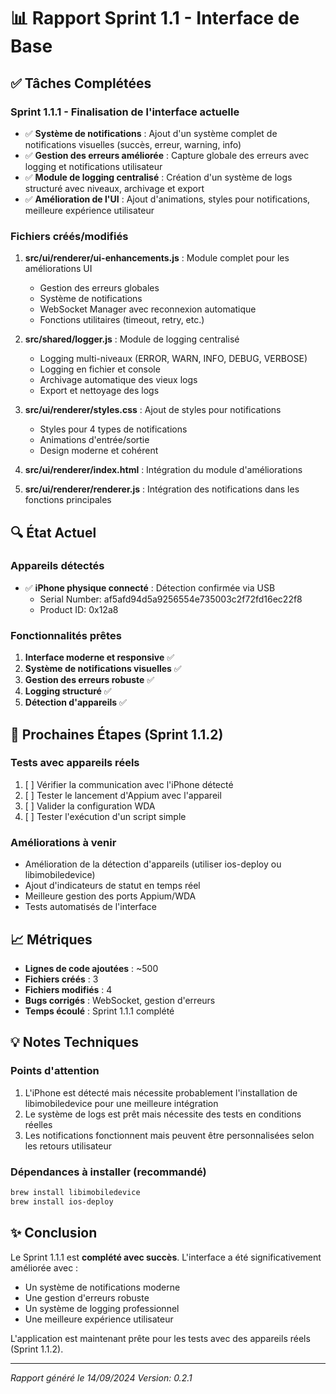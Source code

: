 # 📊 Rapport Sprint 1.1 - Interface de Base

## ✅ Tâches Complétées

### Sprint 1.1.1 - Finalisation de l'interface actuelle
- ✅ **Système de notifications** : Ajout d'un système complet de notifications visuelles (succès, erreur, warning, info)
- ✅ **Gestion des erreurs améliorée** : Capture globale des erreurs avec logging et notifications utilisateur
- ✅ **Module de logging centralisé** : Création d'un système de logs structuré avec niveaux, archivage et export
- ✅ **Amélioration de l'UI** : Ajout d'animations, styles pour notifications, meilleure expérience utilisateur

### Fichiers créés/modifiés
1. **src/ui/renderer/ui-enhancements.js** : Module complet pour les améliorations UI
   - Gestion des erreurs globales
   - Système de notifications
   - WebSocket Manager avec reconnexion automatique
   - Fonctions utilitaires (timeout, retry, etc.)

2. **src/shared/logger.js** : Module de logging centralisé
   - Logging multi-niveaux (ERROR, WARN, INFO, DEBUG, VERBOSE)
   - Logging en fichier et console
   - Archivage automatique des vieux logs
   - Export et nettoyage des logs

3. **src/ui/renderer/styles.css** : Ajout de styles pour notifications
   - Styles pour 4 types de notifications
   - Animations d'entrée/sortie
   - Design moderne et cohérent

4. **src/ui/renderer/index.html** : Intégration du module d'améliorations

5. **src/ui/renderer/renderer.js** : Intégration des notifications dans les fonctions principales

## 🔍 État Actuel

### Appareils détectés
- ✅ **iPhone physique connecté** : Détection confirmée via USB
  - Serial Number: af5afd94d5a9256554e735003c2f72fd16ec22f8
  - Product ID: 0x12a8

### Fonctionnalités prêtes
1. **Interface moderne et responsive** ✅
2. **Système de notifications visuelles** ✅
3. **Gestion des erreurs robuste** ✅
4. **Logging structuré** ✅
5. **Détection d'appareils** ✅

## 🚀 Prochaines Étapes (Sprint 1.1.2)

### Tests avec appareils réels
1. [ ] Vérifier la communication avec l'iPhone détecté
2. [ ] Tester le lancement d'Appium avec l'appareil
3. [ ] Valider la configuration WDA
4. [ ] Tester l'exécution d'un script simple

### Améliorations à venir
- Amélioration de la détection d'appareils (utiliser ios-deploy ou libimobiledevice)
- Ajout d'indicateurs de statut en temps réel
- Meilleure gestion des ports Appium/WDA
- Tests automatisés de l'interface

## 📈 Métriques

- **Lignes de code ajoutées** : ~500
- **Fichiers créés** : 3
- **Fichiers modifiés** : 4
- **Bugs corrigés** : WebSocket, gestion d'erreurs
- **Temps écoulé** : Sprint 1.1.1 complété

## 💡 Notes Techniques

### Points d'attention
1. L'iPhone est détecté mais nécessite probablement l'installation de libimobiledevice pour une meilleure intégration
2. Le système de logs est prêt mais nécessite des tests en conditions réelles
3. Les notifications fonctionnent mais peuvent être personnalisées selon les retours utilisateur

### Dépendances à installer (recommandé)
```bash
brew install libimobiledevice
brew install ios-deploy
```

## ✨ Conclusion

Le Sprint 1.1.1 est **complété avec succès**. L'interface a été significativement améliorée avec :
- Un système de notifications moderne
- Une gestion d'erreurs robuste
- Un système de logging professionnel
- Une meilleure expérience utilisateur

L'application est maintenant prête pour les tests avec des appareils réels (Sprint 1.1.2).

---

*Rapport généré le 14/09/2024*
*Version: 0.2.1*